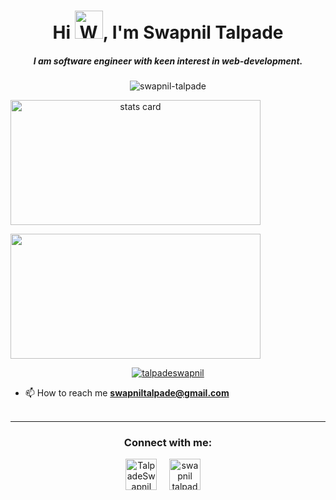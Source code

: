 <h1 align="center">Hi <img src="https://raw.githubusercontent.com/nixin72/nixin72/master/wave.gif" 
         alt="Waving hand animated gif"
         height="45"
         width="45" />, I'm Swapnil Talpade</h1>
<h5 align="center">
I am software engineer with keen interest in web-development.
</h5>
<p align="center"> <img src="https://komarev.com/ghpvc/?username=swapnil-talpade&label=Profile%20views&color=0e75b6&style=flat" alt="swapnil-talpade" /> </p>
<p>
<a align= "center" href="https://github.com/swapnil-talpade">
<img alt= "stats card" height="200px" width="400" src="https://github-readme-streak-stats.herokuapp.com/?user=swapnil-talpade&theme=radical">
</a>
</p>
<img height="200px" width="400" src="https://github-readme-stats.vercel.app/api?username=swapnil-talpade&count_private=true&theme=radical&show_icons=true" />

<p align="center"> <a href="https://twitter.com/TalpadeSwapnil" target="blank"><img src="https://img.shields.io/twitter/follow/TalpadeSwapnil?logo=twitter&style=for-the-badge" alt="talpadeswapnil" /></a> </p>

- 📫 How to reach me **swapniltalpade@gmail.com**
<br><br>
<hr>

<h3 align="center">Connect with me:</h3>
<p align="center">
<a href="https://twitter.com/TalpadeSwapnil" target="blank"><img align="center" src="https://img.icons8.com/cute-clipart/64/000000/twitter.png" alt="TalpadeSwapnil" height="50" width="50" /></a> &nbsp;&nbsp;&nbsp;
<a href="https://www.linkedin.com/in/swapnil-talpade-3b329318b/" target="blank"><img align="center" src="https://img.icons8.com/cute-clipart/64/000000/linkedin.png" alt="swapnil talpade" height="50" width="50" /></a>&nbsp;&nbsp;&nbsp;&nbsp;
</p>
